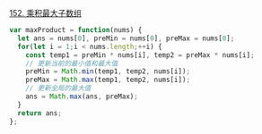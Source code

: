 [152. 乘积最大子数组](https://leetcode.cn/problems/maximum-product-subarray/description/?envType=study-plan-v2&envId=top-100-liked)

```javascript
var maxProduct = function(nums) {
  let ans = nums[0], preMin = nums[0], preMax = nums[0];
  for(let i = 1;i < nums.length;++i) {
    const temp1 = preMin * nums[i], temp2 = preMax * nums[i];
    // 更新当前的最小值和最大值
    preMin = Math.min(temp1, temp2, nums[i]);
    preMax = Math.max(temp1, temp2, nums[i]);
    // 更新全局的最大值
    ans = Math.max(ans, preMax); 
  }
  return ans;
};
```